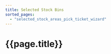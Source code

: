 ```yaml
---
title: Selected Stock Bins
sorted_pages:
  - "selected_stock_areas_pick_ticket_wizard"
---
```

# {{page.title}}
